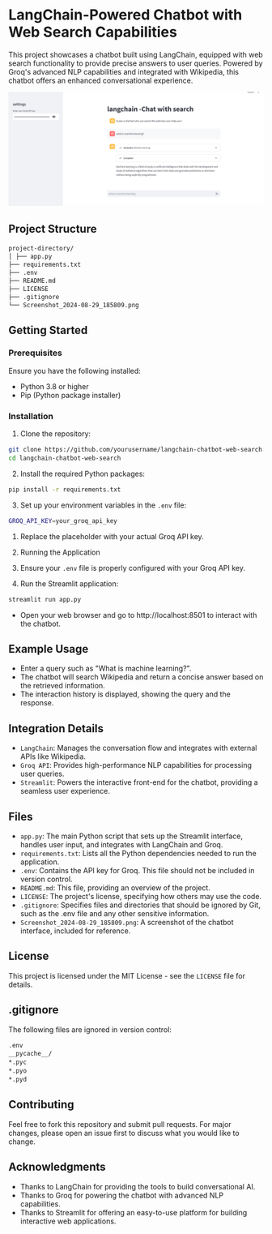 # LangChain-Powered Chatbot with Web Search Capabilities

This project showcases a chatbot built using LangChain, equipped with web search functionality to provide precise answers to user queries. Powered by Groq's advanced NLP capabilities and integrated with Wikipedia, this chatbot offers an enhanced conversational experience.

![Screenshot of the Chatbot Interface](Screenshot%202024-08-29%20185809.png)

## Project Structure

```
project-directory/ 
│ ├── app.py 
├── requirements.txt 
├── .env 
├── README.md 
├── LICENSE 
├── .gitignore 
└── Screenshot_2024-08-29_185809.png
```


## Getting Started

### Prerequisites

Ensure you have the following installed:
- Python 3.8 or higher
- Pip (Python package installer)

### Installation

1. Clone the repository:

```bash
git clone https://github.com/yourusername/langchain-chatbot-web-search.git
cd langchain-chatbot-web-search
```

2. Install the required Python packages:

```bash 
pip install -r requirements.txt
```

3. Set up your environment variables in the `.env` file:

```bash
GROQ_API_KEY=your_groq_api_key
```

1. Replace the placeholder with your actual Groq API key.

2. Running the Application
3. Ensure your `.env` file is properly configured with your Groq API key.

4. Run the Streamlit application:

```bash
streamlit run app.py
```
- Open your web browser and go to http://localhost:8501 to interact with the chatbot.

## Example Usage
- Enter a query such as "What is machine learning?".
- The chatbot will search Wikipedia and return a concise answer based on the retrieved information.
- The interaction history is displayed, showing the query and the response.

## Integration Details

- `LangChain`: Manages the conversation flow and integrates with external APIs like Wikipedia.
- `Groq API`: Provides high-performance NLP capabilities for processing user queries.
- `Streamlit`: Powers the interactive front-end for the chatbot, providing a seamless user experience.

## Files

- `app.py`: The main Python script that sets up the Streamlit interface, handles user input, and integrates with LangChain and Groq.
- `requirements.txt`: Lists all the Python dependencies needed to run the application.
- `.env`: Contains the API key for Groq. This file should not be included in version control.
- `README.md`: This file, providing an overview of the project.
- `LICENSE`: The project's license, specifying how others may use the code.
- `.gitignore`: Specifies files and directories that should be ignored by Git, such as the .env file and any other sensitive information.
- `Screenshot_2024-08-29_185809.png`: A screenshot of the chatbot interface, included for reference.

## License
This project is licensed under the MIT License - see the `LICENSE` file for details.

## .gitignore
The following files are ignored in version control:

```bash
.env
__pycache__/
*.pyc
*.pyo
*.pyd

```

## Contributing
Feel free to fork this repository and submit pull requests. For major changes, please open an issue first to discuss what you would like to change.

## Acknowledgments
- Thanks to LangChain for providing the tools to build conversational AI.
- Thanks to Groq for powering the chatbot with advanced NLP capabilities.
- Thanks to Streamlit for offering an easy-to-use platform for building interactive web applications.
